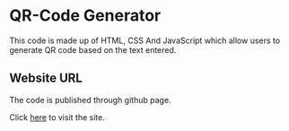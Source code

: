 # QR-Code Generator

This code is made up of HTML, CSS And JavaScript which allow users to generate QR code based on the text entered. 


## Website URL 

The code is published through github page. 

Click [here](https://js-2005.github.io/QRCode-Generator/) to visit the site. 